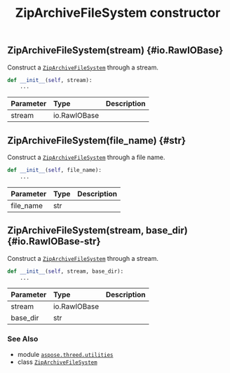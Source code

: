 ﻿---
title: ZipArchiveFileSystem constructor
second_title: Aspose.3D for Python via .NET API References
description: 
type: docs
weight: 10
url: /python-net/aspose.threed.utilities/ziparchivefilesystem/__init__/
is_root: false
---

## ZipArchiveFileSystem(stream) {#io.RawIOBase}

Construct a [`ZipArchiveFileSystem`](/3d/python-net/aspose.threed.utilities/ziparchivefilesystem) through a stream.



```python
def __init__(self, stream):
    ...
```


| Parameter | Type | Description |
| :- | :- | :- |
| stream | io.RawIOBase |  |


## ZipArchiveFileSystem(file_name) {#str}

Construct a [`ZipArchiveFileSystem`](/3d/python-net/aspose.threed.utilities/ziparchivefilesystem) through a file name.



```python
def __init__(self, file_name):
    ...
```


| Parameter | Type | Description |
| :- | :- | :- |
| file_name | str |  |


## ZipArchiveFileSystem(stream, base_dir) {#io.RawIOBase-str}

Construct a [`ZipArchiveFileSystem`](/3d/python-net/aspose.threed.utilities/ziparchivefilesystem) through a stream.



```python
def __init__(self, stream, base_dir):
    ...
```


| Parameter | Type | Description |
| :- | :- | :- |
| stream | io.RawIOBase |  |
| base_dir | str |  |



### See Also
* module [`aspose.threed.utilities`](../../)
* class [`ZipArchiveFileSystem`](/3d/python-net/aspose.threed.utilities/ziparchivefilesystem)
